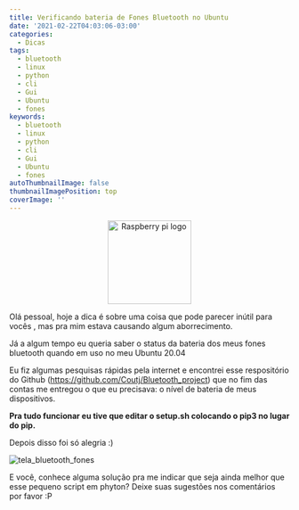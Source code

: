 ```yaml
---
title: Verificando bateria de Fones Bluetooth no Ubuntu
date: '2021-02-22T04:03:06-03:00'
categories:
  - Dicas
tags:
  - bluetooth
  - linux
  - python
  - cli
  - Gui
  - Ubuntu
  - fones
keywords:
  - bluetooth
  - linux
  - python
  - cli
  - Gui
  - Ubuntu
  - fones
autoThumbnailImage: false
thumbnailImagePosition: top
coverImage: ''
---
```

<p align="center">

<img src="/images/uploads/pinguim_fone.png" width="150" title="Raspberry pi logo">

</p>

Olá pessoal, hoje a dica é sobre uma coisa que pode parecer inútil para vocês , mas pra mim estava causando algum aborrecimento.

Já a algum tempo eu queria saber o status da bateria dos meus fones bluetooth quando em uso no meu Ubuntu 20.04

Eu fiz algumas pesquisas rápidas pela internet e encontrei esse respositório do Github (<https://github.com/Coutj/Bluetooth_project>) que no fim das contas me entregou o que eu precisava: o nível de bateria de meus dispositivos.

**Pra tudo funcionar eu tive que editar o setup.sh colocando o pip3 no lugar do pip.**

Depois disso foi só alegria :)

![tela_bluetooth_fones](/images/uploads/fones_bluetooth.png)

E você, conhece alguma solução pra me indicar que seja ainda melhor que esse pequeno script em phyton? Deixe suas sugestões nos comentários por favor :P
